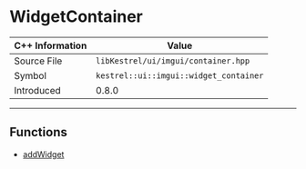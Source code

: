 
# WidgetContainer

| C++ Information | Value |
| --- | --- |
| Source File | `libKestrel/ui/imgui/container.hpp` |
| Symbol | `kestrel::ui::imgui::widget_container` |
| Introduced | 0.8.0 |


---

## Functions

 - [addWidget](addWidget.md)

